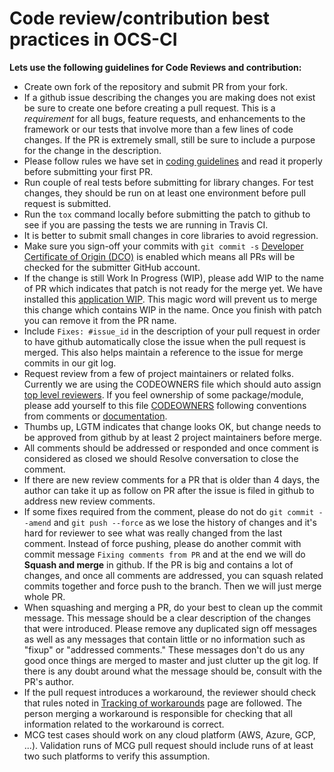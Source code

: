 # Code review/contribution best practices in OCS-CI

**Lets use the following guidelines for Code Reviews and contribution:**

* Create own fork of the repository and submit PR from your fork.
* If a github issue describing the changes you are making does not exist be sure to
    create one before creating a pull request. This is a *requirement* for all
    bugs, feature requests, and enhancements to the framework or our tests that
    involve more than a few lines of code changes. If the PR is extremely small,
    still be sure to include a purpose for the change in the description.
* Please follow rules we have set in [coding guidelines](./coding_guidelines.md)
    and read it properly before submitting your first PR.
* Run couple of real tests before submitting for library changes.
    For test changes, they should be run on at least one environment before
    pull request is submitted.
* Run the `tox` command locally before submitting the patch to github to see if
    you are passing the tests we are running in Travis CI.
* It is better to submit small changes in core libraries to avoid regression.
* Make sure you sign-off your commits with `git commit -s`
  [Developer Certificate of Origin (DCO)](https://github.com/probot/dco#how-it-works)
  is enabled which means all PRs will be checked for the submitter GitHub account.
* If the change is still Work In Progress (WIP), please add WIP to the name of
    PR which indicates that patch is not ready for the  merge yet. We have
    installed this [application WIP](https://github.com/marketplace/wip). This
    magic word will prevent us to merge this change which contains WIP in the
    name. Once you finish with patch you can remove it from the PR name.
* Include `Fixes: #issue_id` in the description of your pull request in order
    to have github automatically close the issue when the pull request is
    merged. This also helps maintain a reference to the issue for merge commits
    in our git log.
* Request review from a few of project maintainers or related folks.
    Currently we are using the CODEOWNERS file which should auto assign
    [top level reviewers](https://github.com/orgs/red-hat-storage/teams/top-level-reviewers/members).
     If you feel ownership of some package/module, please add yourself to this
    file [CODEOWNERS](https://github.com/red-hat-storage/ocs-ci/tree/master/.github/CODEOWNERS) following conventions from
    comments or [documentation](https://help.github.com/en/articles/about-code-owners).
* Thumbs up, LGTM indicates that change looks OK, but change needs to be
    approved  from github by at least 2 project maintainers before merge.
* All comments should be addressed or responded and once comment is considered
    as closed we should Resolve conversation to close the comment.
* If there are new review comments for a PR that is older than 4 days, the
    author can take it up as follow on PR after the issue is filed in github
    to address new review comments.
* If some fixes required from the comment, please do not do
    `git commit --amend` and `git push --force` as we lose the history of
    changes and it's hard for reviewer to see what was really changed from the
    last comment. Instead of force pushing, please do another commit with
    commit message `Fixing comments from PR` and at the end we will do
    **Squash and merge** in github. If the PR is big and contains a lot of
    changes, and once all comments are addressed, you can squash related
    commits together and force push to the branch. Then we will just merge
    whole PR.
* When squashing and merging a PR, do your best to clean up the commit message. This
    message should be a clear description of the changes that were introduced. Please
    remove any duplicated sign off messages as well as any messages that contain little
    or no information such as "fixup" or "addressed comments." These messages don't do
    us any good once things are merged to master and just clutter up the git log. If
    there is any doubt around what the message should be, consult with the PR's author.
* If the pull request introduces a workaround, the reviewer should check that
  rules noted in [Tracking of workarounds](./workarounds.md) page are
  followed. The person merging a workaround is responsible for checking that all
  information related to the workaround is correct.
* MCG test cases should work on any cloud platform (AWS, Azure, GCP, ...).
  Validation runs of MCG pull request should include runs of at least two such
  platforms to verify this assumption.

